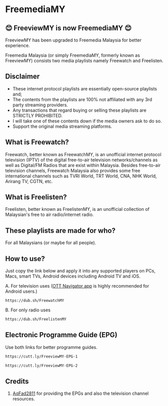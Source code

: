 # FreemediaMY

## 😊 FreeviewMY is now FreemediaMY 😊 ##
FreeviewMY has been upgraded to Freemedia Malaysia for better experience.

Freemedia Malaysia (or simply FreemediaMY, formerly known as FreeviewMY) consists two media playlists namely Freewatch and Freelisten.

## Disclaimer

- These internet protocol playlists are essentially open-source playlists and; 
- The contents from the playlists are 100% not affiliated with any 3rd party streaming providers. 
- Any transactions that regard buying or selling these playlists are STRICTLY PROHIBITED.
- I will take one of these contents down if the media owners ask to do so.
- Support the original media streaming platforms.

## What is Freewatch?

Freewatch, better known as FreewatchMY, is an unofficial internet protocol television (IPTV)
of the digital free-to-air television networks/channels as well as Digital/FM Radios
that are exist within Malaysia. Besides free-to-air television channels, Freewatch Malaysia also 
provides some free international channels such as TVRI World, TRT World, CNA, NHK World, Arirang TV, CGTN, etc.

## What is Freelisten?

Freelisten, better known as FreelistenMY, is an unofficial collection of Malaysian's free to air radio/internet radio.

## These playlists are made for who?

For all Malaysians (or maybe for all people).

## How to use?

Just copy the link below and apply it into any supported players on PCs, Macs, smart TVs, Android devices including Android TV and iOS.

A. For television uses ([OTT Navigator app](https://ott-nav.com/) is highly recommended for Android users.)

```bash[
https://dub.sh/FreewatchMY
```
B. For only radio uses

```bash
https://dub.sh/FreelistenMY
```

## Electronic Programme Guide (EPG)

Use both links for better programme guides.

```bash
https://cutt.ly/FreeviewMY-EPG-1
```
```bash
https://cutt.ly/FreeviewMY-EPG-2
```

## Credits

1. [AqFad2811](https://github.com/AqFad2811/) for providing the EPGs and also the television channel resources.

